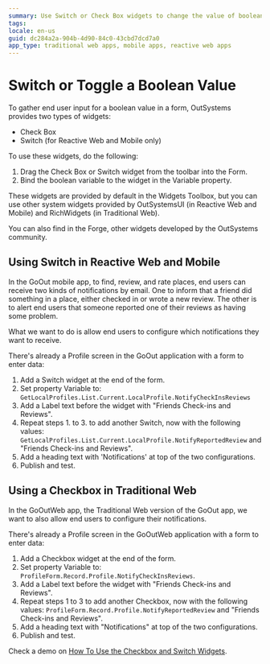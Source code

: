 ```yaml
---
summary: Use Switch or Check Box widgets to change the value of boolean variables.
tags:
locale: en-us
guid: dc284a2a-904b-4d90-84c0-43cbd7dcd7a0
app_type: traditional web apps, mobile apps, reactive web apps
---
```


# Switch or Toggle a Boolean Value

To gather end user input for a boolean value in a form, OutSystems provides two types of widgets:

*  Check Box
*  Switch (for Reactive Web and Mobile only)

To use these widgets, do the following:

1. Drag the Check Box or Switch widget from the toolbar into the Form.
1. Bind the boolean variable to the widget in the Variable property. 

These widgets are provided by default in the Widgets Toolbox, but you can use other system widgets provided by OutSystemsUI (in Reactive Web and Mobile) and RichWidgets (in Traditional Web).

You can also find in the Forge, other widgets developed by the OutSystems community.

## Using Switch in Reactive Web and Mobile

In the GoOut mobile app, to find, review, and rate places, end users can receive two kinds of notifications by email. One to inform that a friend did something in a place, either checked in or wrote a new review. The other is to alert end users that someone reported one of their reviews as having some problem.

What we want to do is allow end users to configure which notifications they want to receive.

There's already a Profile screen in the GoOut application with a form to enter data:

1. Add a Switch widget at the end of the form.
1. Set property Variable to: `GetLocalProfiles.List.Current.LocalProfile.NotifyCheckInsReviews`
1. Add a Label text before the widget with "Friends Check-ins and Reviews".
1. Repeat steps 1. to 3. to add another Switch, now with the following values: `GetLocalProfiles.List.Current.LocalProfile.NotifyReportedReview` and "Friends Check-ins and Reviews".
1. Add a heading text with 'Notifications' at top of the two configurations. 
1. Publish and test.


## Using a Checkbox in Traditional Web

In the GoOutWeb app, the Traditional Web version of the GoOut app, we want to also allow end users to configure their notifications.

There's already a Profile screen in the GoOutWeb application with a form to enter data:

1. Add a Checkbox widget at the end of the form. 
1. Set property Variable to: `ProfileForm.Record.Profile.NotifyCheckInsReviews`.
1. Add a Label text before the widget with "Friends Check-ins and Reviews".
1. Repeat steps 1 to 3 to add another Checkbox, now with the following values: `ProfileForm.Record.Profile.NotifyReportedReview` and "Friends Check-ins and Reviews".
1. Add a heading text with "Notifications" at top of the two configurations.
1. Publish and test.


Check a demo on [How To Use the Checkbox and Switch Widgets](https://www.outsystems.com/training/lesson/1959/demo-how-to-use-the-checkbox-and-switch-widgets?LearningPathId=1).
